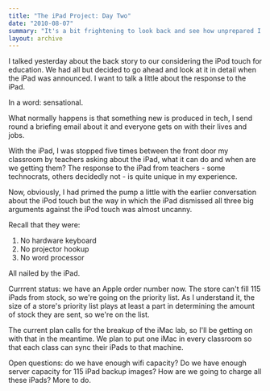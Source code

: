 ```yaml
---
title: "The iPad Project: Day Two"
date: "2010-08-07"
summary: "It's a bit frightening to look back and see how unprepared I was to do this!"
layout: archive
---
```


I talked yesterday about the back story to our considering the iPod touch for education. We had all but decided to go ahead and look at it in detail when the iPad was announced. I want to talk a little about the response to the iPad.

In a word: sensational.

What normally happens is that something new is produced in tech, I send round a briefing email about it and everyone gets on with their lives and jobs.

With the iPad, I was stopped five times between the front door my classroom by teachers asking about the iPad, what it can do and when are we getting them? The response to the iPad from teachers - some technocrats, others decidedly not - is quite unique in my experience.

Now, obviously, I had primed the pump a little with the earlier conversation about the iPod touch but the way in which the iPad dismissed all three big arguments against the iPod touch was almost uncanny.

Recall that they were:

1. No hardware keyboard
2. No projector hookup
3. No word processor

All nailed by the iPad.

Currrent status: we have an Apple order number now. The store can't fill 115 iPads from stock, so we're going on the priority list. As I understand it, the size of a store's priority list plays at least a part in determining the amount of stock they are sent, so we're on the list.

The current plan calls for the breakup of the iMac lab, so I'll be getting on with that in the meantime. We plan to put one iMac in every classroom so that each class can sync their iPads to that machine.

Open questions: do we have enough wifi capacity? Do we have enough server capacity for 115 iPad backup images? How are we going to charge all these iPads? More to do.
